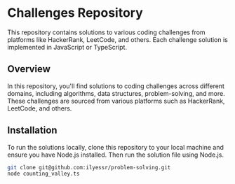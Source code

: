 # Challenges Repository

This repository contains solutions to various coding challenges from platforms like HackerRank, LeetCode, and others. Each challenge solution is implemented in JavaScript or TypeScript.

## Overview

In this repository, you'll find solutions to coding challenges across different domains, including algorithms, data structures, problem-solving, and more. These challenges are sourced from various platforms such as HackerRank, LeetCode, and others.

## Installation

To run the solutions locally, clone this repository to your local machine and ensure you have Node.js installed. Then run the solution file using Node.js.

```bash
git clone git@github.com:ilyessr/problem-solving.git
node counting_valley.ts
